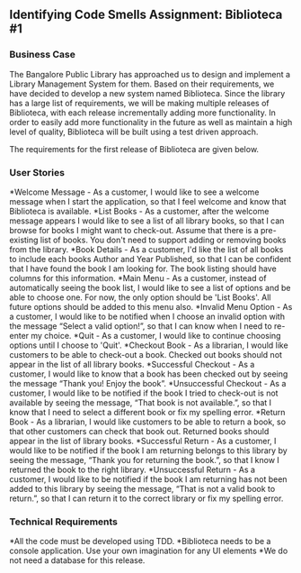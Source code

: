 ## Identifying Code Smells Assignment: Biblioteca #1

### Business Case
The Bangalore Public Library has approached us to design and implement a Library Management System for them. Based on their requirements, we have decided to develop a new system named Biblioteca. Since the library has a large list of requirements, we will be making multiple releases of Biblioteca, with each release incrementally adding more functionality.
In order to easily add more functionality in the future as well as maintain a high level of quality, Biblioteca will be built using a test driven approach.

The requirements for the first release of Biblioteca are given below.

### User Stories

*Welcome Message  - As a customer, I would like to see a welcome message when I start the application, so that I feel welcome and know that Biblioteca is available.
*List Books - As a customer, after the welcome message appears I would like to see a list of all library books, so that I can browse for books I might want to check-out. Assume that there is a pre-existing list of books. You don't need to support adding or removing books from the library.
*Book Details - As a customer, I'd like the list of all books to include each books Author and Year Published, so that I can be confident that I have found the book I am looking for. The book listing should have columns for this information.
*Main Menu  - As a customer, instead of automatically seeing the book list, I would like to see a list of options and be able to choose one. For now, the only option should be 'List Books'. All future options should be added to this menu also.
*Invalid Menu Option - As a customer, I would like to be notified when I choose an invalid option with the message “Select a valid option!”, so that I can know when I need to re-enter my choice.
*Quit - As a customer, I would like to continue choosing options until I choose to 'Quit'.
*Checkout Book - As a librarian, I would like customers to be able to check-out a book. Checked out books should not appear in the list of all library books.
*Successful Checkout - As a customer, I would like to know that a book has been checked out by seeing the message “Thank you! Enjoy the book”.
*Unsuccessful Checkout - As a customer, I would like to be notified if the book I tried to check-out is not available by seeing the message, “That book is not available.”, so that I know that I need to select a different book or fix my spelling error.
*Return Book - As a librarian, I would like customers to be able to return a book, so that other customers can check that book out. Returned books should appear in the list of library books.
*Successful Return - As a customer, I would like to be notified if the book I am returning belongs to this library by seeing the message, “Thank you for returning the book.”, so that I know I returned the book to the right library.
*Unsuccessful Return - As a customer, I would like to be notified if the book I am returning has not been added to this library by seeing the message, “That is not a valid book to return.”, so that I can return it to the correct library or fix my spelling error.

### Technical Requirements
*All the code must be developed using TDD.
*Biblioteca needs to be a console application. Use your own imagination for any UI elements
*We do not need a database for this release.

